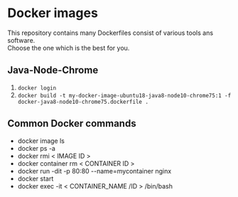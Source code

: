 # Docker images
This repository contains many Dockerfiles consist of various tools ans software.  
Choose the one which is the best for you.

## Java-Node-Chrome
1. ``docker login``
2. ``docker build -t my-docker-image-ubuntu18-java8-node10-chrome75:1 -f docker-java8-node10-chrome75.dockerfile .``

## Common Docker commands
- docker image ls
- docker ps -a
- docker rmi < IMAGE ID >
- docker container rm < CONTAINER ID >
- docker run -dit -p 80:80 --name=mycontainer nginx
- docker start
- docker exec -it < CONTAINER_NAME /ID > /bin/bash

